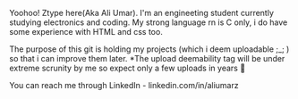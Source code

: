 Yoohoo! Ztype here(Aka Ali Umar). 
I'm an engineeting student currently studying electronics and coding.
My strong language rn is C only, i do have some experience with HTML and css too.

The purpose of this git is holding my projects (which i deem uploadable ;_; ) so that i can improve them later.
*The upload deemability tag will be under extreme scrunity by me so expect only a few uploads in years 🙂

You can reach me through LinkedIn - linkedin.com/in/aliumarz
